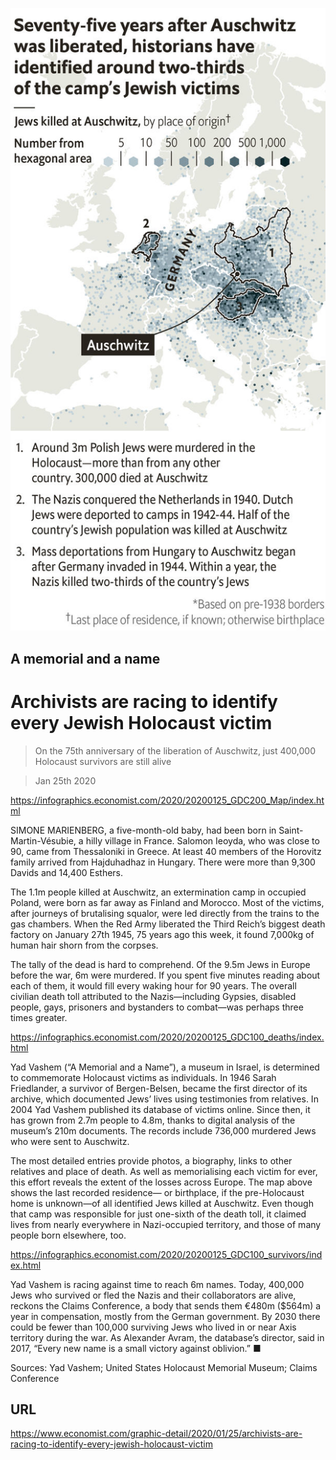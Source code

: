 ![](./images/20200125_GDP301.jpg)

## A memorial and a name

# Archivists are racing to identify every Jewish Holocaust victim

> On the 75th anniversary of the liberation of Auschwitz, just 400,000 Holocaust survivors are still alive

> Jan 25th 2020

https://infographics.economist.com/2020/20200125_GDC200_Map/index.html

SIMONE MARIENBERG, a five-month-old baby, had been born in Saint-Martin-Vésubie, a hilly village in France. Salomon Ieoyda, who was close to 90, came from Thessaloniki in Greece. At least 40 members of the Horovitz family arrived from Hajduhadhaz in Hungary. There were more than 9,300 Davids and 14,400 Esthers.

The 1.1m people killed at Auschwitz, an extermination camp in occupied Poland, were born as far away as Finland and Morocco. Most of the victims, after journeys of brutalising squalor, were led directly from the trains to the gas chambers. When the Red Army liberated the Third Reich’s biggest death factory on January 27th 1945, 75 years ago this week, it found 7,000kg of human hair shorn from the corpses.

The tally of the dead is hard to comprehend. Of the 9.5m Jews in Europe before the war, 6m were murdered. If you spent five minutes reading about each of them, it would fill every waking hour for 90 years. The overall civilian death toll attributed to the Nazis—including Gypsies, disabled people, gays, prisoners and bystanders to combat—was perhaps three times greater.



https://infographics.economist.com/2020/20200125_GDC100_deaths/index.html

Yad Vashem (“A Memorial and a Name”), a museum in Israel, is determined to commemorate Holocaust victims as individuals. In 1946 Sarah Friedlander, a survivor of Bergen-Belsen, became the first director of its archive, which documented Jews’ lives using testimonies from relatives. In 2004 Yad Vashem published its database of victims online. Since then, it has grown from 2.7m people to 4.8m, thanks to digital analysis of the museum’s 210m documents. The records include 736,000 murdered Jews who were sent to Auschwitz.

The most detailed entries provide photos, a biography, links to other relatives and place of death. As well as memorialising each victim for ever, this effort reveals the extent of the losses across Europe. The map above shows the last recorded residence— or birthplace, if the pre-Holocaust home is unknown—of all identified Jews killed at Auschwitz. Even though that camp was responsible for just one-sixth of the death toll, it claimed lives from nearly everywhere in Nazi-occupied territory, and those of many people born elsewhere, too.



https://infographics.economist.com/2020/20200125_GDC100_survivors/index.html

Yad Vashem is racing against time to reach 6m names. Today, 400,000 Jews who survived or fled the Nazis and their collaborators are alive, reckons the Claims Conference, a body that sends them €480m ($564m) a year in compensation, mostly from the German government. By 2030 there could be fewer than 100,000 surviving Jews who lived in or near Axis territory during the war. As Alexander Avram, the database’s director, said in 2017, “Every new name is a small victory against oblivion.” ■

Sources: Yad Vashem; United States Holocaust Memorial Museum; Claims Conference









## URL

https://www.economist.com/graphic-detail/2020/01/25/archivists-are-racing-to-identify-every-jewish-holocaust-victim
